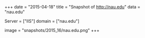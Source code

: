 
+++
date = "2015-04-18"
title = "Snapshot of http://nau.edu"
data = "nau.edu"

Server = ["IIS"]
domain = ["nau.edu"]

  image = "snapshots/2015_16/nau.edu.png"
+++
#
